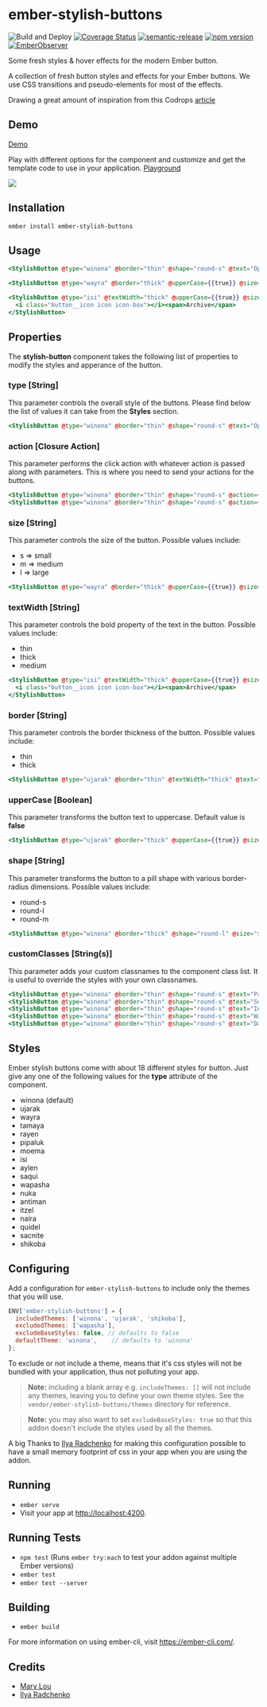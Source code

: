 # ember-stylish-buttons

![Build and Deploy](https://github.com/rajasegar/ember-stylish-buttons/workflows/CI/badge.svg)
[![Coverage Status](https://coveralls.io/repos/github/rajasegar/ember-stylish-buttons/badge.svg?branch=master)](https://coveralls.io/github/rajasegar/ember-stylish-buttons?branch=master)
[![semantic-release](https://img.shields.io/badge/%20%20%F0%9F%93%A6%F0%9F%9A%80-semantic--release-e10079.svg)](https://github.com/semantic-release/semantic-release)
[![npm version](http://img.shields.io/npm/v/ember-stylish-buttons.svg?style=flat)](https://npmjs.org/package/ember-stylish-buttons "View this project on npm")
[![EmberObserver](http://emberobserver.com/badges/ember-stylish-buttons.svg?branch=master)](http://emberobserver.com/addons/ember-stylish-buttons)

Some fresh styles & hover effects for the modern Ember button.

A collection of fresh button styles and effects for your Ember buttons. 
We use CSS transitions and pseudo-elements for most of the effects.

Drawing a great amount of inspiration from this Codrops [article](https://tympanus.net/codrops/2015/02/26/inspiration-button-styles-effects/)

## Demo

[Demo](https://rajasegar.github.io/ember-stylish-buttons/)

Play with different options for the component and customize and get the template code to use in your application.
[Playground](https://rajasegar.github.io/ember-stylish-buttons/#/playground)

<img src="https://codropspz-tympanus.netdna-ssl.com/codrops/wp-content/uploads/2015/02/ButtonStyle_Itzel.gif"/>

## Installation

```shell
ember install ember-stylish-buttons
```

## Usage

```hbs
<StylishButton @type="winona" @border="thin" @shape="round-s" @text="Open Project" />

<StylishButton @type="wayra" @border="thick" @upperCase={{true}} @size="s">Remove</StylishButton>

<StylishButton @type="isi" @textWidth="thick" @upperCase={{true}} @size="s">
  <i class="button__icon icon icon-box"></i><span>Archive</span>
</StylishButton>
```

## Properties

The **stylish-button** component takes the following list of properties to modify the styles and apperance of the button.

### type [String]

This parameter controls the overall style of the buttons.
Please find below the list of values it can take from the **Styles** section.

```hbs
<StylishButton @type="winona" @border="thin" @shape="round-s" @text="Open Project" />
```

### action [Closure Action]

This parameter performs the click action with whatever action is passed along with parameters.
This is where you need to send your actions for the buttons.

```hbs
<StylishButton @type="winona" @border="thin" @shape="round-s" @action={{action "buttonAction"}} @text="Open Project" />
<StylishButton @type="winona" @border="thin" @shape="round-s" @action={{action "buttonAction" "Hello" "World"}} @text="Open Project" />
```

### size [String]

This parameter controls the size of the button.
Possible values include:

-   s => small
-   m => medium
-   l => large

```hbs
<StylishButton @type="wayra" @border="thick" @upperCase={{true}} @size="s">Remove</StylishButton>
```

### textWidth [String]

This parameter controls the bold property of the text in the button.
Possible values include:

-   thin
-   thick
-   medium

```hbs
<StylishButton @type="isi" @textWidth="thick" @upperCase={{true}} @size="s">
  <i class="button__icon icon icon-box"></i><span>Archive</span>
</StylishButton>
```

### border [String]

This parameter controls the border thickness of the button.
Possible values include:

-   thin
-   thick

```hbs
<StylishButton @type="ujarak" @border="thin" @textWidth="thick" @text="Publish" />
```

### upperCase [Boolean]

This parameter transforms the button text to uppercase.
Default value is **false**

```hbs
<StylishButton @type="ujarak" @border="thick" @upperCase={{true}} @size="s" @inverted={{true}} @textWidth="thick" @text="Publish" />
```

### shape [String]

This parameter transforms the button to a pill shape with various border-radius dimensions.
Possible values include:

-   round-s
-   round-l
-   round-m

```hbs
<StylishButton @type="winona" @border="thick" @shape="round-l" @size="s" @upperCase={{true}} @textWidth="thick" @text="Open Project" />
```

### customClasses [String(s)]

This parameter adds your custom classnames to the component class list.
It is useful to override the styles with your own classnames.

```hbs
<StylishButton @type="winona" @border="thin" @shape="round-s" @text="Primary" @customClasses="btn-primary" />
<StylishButton @type="winona" @border="thin" @shape="round-s" @text="Success" @customClasses="btn-success" />
<StylishButton @type="winona" @border="thin" @shape="round-s" @text="Info" @customClasses="btn-info" />
<StylishButton @type="winona" @border="thin" @shape="round-s" @text="Warning" @customClasses="btn-warning" />
<StylishButton @type="winona" @border="thin" @shape="round-s" @text="Danger" @customClasses="btn-danger" />

```

## Styles

Ember stylish buttons come with about 18 different styles for button. 
Just give any one of the following values for the **type** attribute of the component.

-   winona (default)
-   ujarak
-   wayra
-   tamaya
-   rayen
-   pipaluk
-   moema
-   isi
-   aylen
-   saqui
-   wapasha
-   nuka
-   antiman
-   itzel
-   naira
-   quidel
-   sacnite
-   shikoba

## Configuring

Add a configuration for `ember-stylish-buttons` to include only the themes that you will use.

```js
ENV['ember-stylish-buttons'] = {
  includedThemes: ['winona', 'ujarak', 'shikoba'],
  excludedThemes: ['wapasha'],
  excludeBaseStyles: false, // defaults to false
  defaultTheme: 'winona',    // defaults to 'winona'
};
```

To exclude or not include a theme, means that it's css styles will not be bundled with your application, thus not polluting your app.

> **Note:** including a blank array e.g. `includeThemes: []` will not include any themes, leaving
> you to define your own theme styles. See the `vendor/ember-stylish-buttons/themes` directory
> for reference.

> **Note:** you may also want to set `excludeBaseStyles: true` so that this addon doesn't include the styles
> used by all the themes.

A big Thanks to [Ilya Radchenko](https://github.com/knownasilya) for making this configuration possible to have
a small memory footprint of css in your app when you are using the addon.

## Running

-   `ember serve`
-   Visit your app at <http://localhost:4200>.

## Running Tests

-   `npm test` (Runs `ember try:each` to test your addon against multiple Ember versions)
-   `ember test`
-   `ember test --server`

## Building

-   `ember build`

For more information on using ember-cli, visit <https://ember-cli.com/>.

## Credits

-   [Mary Lou](https://github.com/crnacura)
-   [Ilya Radchenko](https://github.com/knownasilya)
